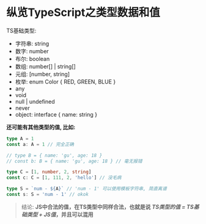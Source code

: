 # 纵览TypeScript之类型数据和值

TS基础类型:

- 字符串: string
- 数字: number
- 布尔: boolean
- 数组: number[] | string[]
- 元组: [number, string]
- 枚举: enum Color { RED, GREEN, BLUE }
- any
- void
- null | undefined
- never
- object: interface { name: string }

**还可能有其他类型的值, 比如:**

```ts
type A = 1
const a: A = 1 // 完全正确

// type B = { name: 'gu', age: 18 }
// const b: B = { name: 'gu', age: 18 } // 毫无报错

type C = [1, number, 2, string]
const c: C = [1, 111, 2, 'hello'] // 没毛病

type S = `num - ${A}` // 'num - 1' 可以使用模板字符串, 简直离谱
const s: S = 'num - 1' // okok
```

> 结论: **JS中合法的值，在TS类型中同样合法，也就是说 _TS类型的值 = TS基础类型 + JS值_，并且可以混用**
